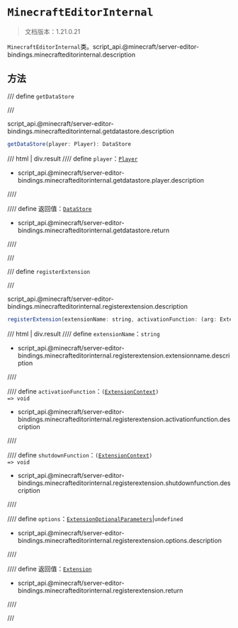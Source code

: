# `MinecraftEditorInternal`

> 文档版本：1.21.0.21

`MinecraftEditorInternal`类。script_api.@minecraft/server-editor-bindings.minecrafteditorinternal.description

## 方法

/// define
`getDataStore`


///

script_api.@minecraft/server-editor-bindings.minecrafteditorinternal.getdatastore.description

```js
getDataStore(player: Player): DataStore
```

/// html | div.result
//// define
`player`：[`Player`](../../server/beta/player.md)

- script_api.@minecraft/server-editor-bindings.minecrafteditorinternal.getdatastore.player.description


////

//// define
返回值：[`DataStore`](./datastore.md)

- script_api.@minecraft/server-editor-bindings.minecrafteditorinternal.getdatastore.return


////

///


/// define
`registerExtension`


///

script_api.@minecraft/server-editor-bindings.minecrafteditorinternal.registerextension.description

```js
registerExtension(extensionName: string, activationFunction: (arg: ExtensionContext) => void, shutdownFunction: (arg: ExtensionContext) => void, options?: ExtensionOptionalParameters): Extension
```

/// html | div.result
//// define
`extensionName`：`string`

- script_api.@minecraft/server-editor-bindings.minecrafteditorinternal.registerextension.extensionname.description


////

//// define
`activationFunction`：<code>(<a href="../extensioncontext/">ExtensionContext</a>) =&gt; void</code>

- script_api.@minecraft/server-editor-bindings.minecrafteditorinternal.registerextension.activationfunction.description


////

//// define
`shutdownFunction`：<code>(<a href="../extensioncontext/">ExtensionContext</a>) =&gt; void</code>

- script_api.@minecraft/server-editor-bindings.minecrafteditorinternal.registerextension.shutdownfunction.description


////

//// define
`options`：[`ExtensionOptionalParameters`](./extensionoptionalparameters.md)|`undefined`

- script_api.@minecraft/server-editor-bindings.minecrafteditorinternal.registerextension.options.description


////

//// define
返回值：[`Extension`](./extension.md)

- script_api.@minecraft/server-editor-bindings.minecrafteditorinternal.registerextension.return


////

///

